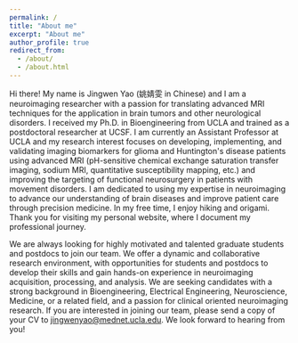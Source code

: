 ```yaml
---
permalink: /
title: "About me"
excerpt: "About me"
author_profile: true
redirect_from: 
  - /about/
  - /about.html
---
```


Hi there! My name is Jingwen Yao (姚婧雯 in Chinese) and I am a neuroimaging researcher with a passion for translating advanced MRI techniques for the application in brain tumors and other neurological disorders. I received my Ph.D. in Bioengineering from UCLA and trained as a postdoctoral researcher at UCSF. I am currently an Assistant Professor at UCLA and my research interest focuses on developing, implementing, and validating imaging biomarkers for glioma and Huntington's disease patients using advanced MRI (pH-sensitive chemical exchange saturation transfer imaging, sodium MRI, quantitative susceptibility mapping, etc.) and improving the targeting of functional neurosurgery in patients with movement disorders. I am dedicated to using my expertise in neuroimaging to advance our understanding of brain diseases and improve patient care through precision medicine. In my free time, I enjoy hiking and origami. Thank you for visiting my personal website, where I document my professional journey.

We are always looking for highly motivated and talented graduate students and postdocs to join our team. We offer a dynamic and collaborative research environment, with opportunities for students and postdocs to develop their skills and gain hands-on experience in neuroimaging acquisition, processing, and analysis. We are seeking candidates with a strong background in Bioengineering, Electrical Engineering, Neuroscience, Medicine, or a related field, and a passion for clinical oriented neuroimaging research. If you are interested in joining our team, please send a copy of your CV to jingwenyao@mednet.ucla.edu. We look forward to hearing from you!
